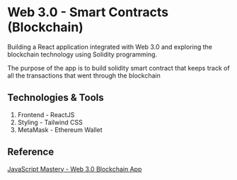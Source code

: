 # Web 3.0 - Smart Contracts (Blockchain)

Building a React application integrated with Web 3.0 and exploring the blockchain technology using Solidity programming.


The purpose of the app is to build solidity smart contract that keeps track of all the transactions that went through the blockchain

## Technologies & Tools
1. Frontend - ReactJS
2. Styling - Tailwind CSS
3. MetaMask - Ethereum Wallet

## Reference
[JavaScript Mastery - Web 3.0 Blockchain App](https://www.youtube.com/watch?v=Wn_Kb3MR_cU&t=3813s "Web3.0 Blockchain App")

